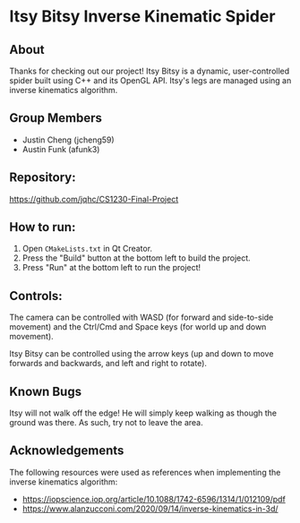 # Itsy Bitsy Inverse Kinematic Spider

## About
Thanks for checking out our project! Itsy Bitsy is a dynamic, user-controlled spider built using C++ and its OpenGL API. Itsy's legs are managed using an inverse kinematics algorithm.

## Group Members
- Justin Cheng (jcheng59)
- Austin Funk (afunk3)

## Repository:
https://github.com/jqhc/CS1230-Final-Project

## How to run:
1. Open `CMakeLists.txt` in Qt Creator.
2. Press the "Build" button at the bottom left to build the project.
3. Press "Run" at the bottom left to run the project!

## Controls:
The camera can be controlled with WASD (for forward and side-to-side movement) and the Ctrl/Cmd and Space keys (for world up and down movement).

Itsy Bitsy can be controlled using the arrow keys (up and down to move forwards and backwards, and left and right to rotate).

## Known Bugs
Itsy will not walk off the edge! He will simply keep walking as though the ground was there. As such, try not to leave the area.

## Acknowledgements
The following resources were used as references when implementing the inverse kinematics algorithm:
- https://iopscience.iop.org/article/10.1088/1742-6596/1314/1/012109/pdf
- https://www.alanzucconi.com/2020/09/14/inverse-kinematics-in-3d/